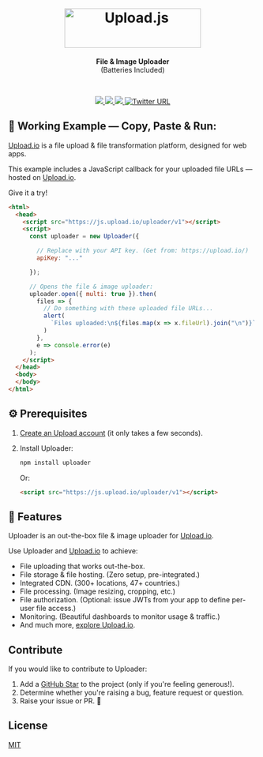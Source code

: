 <h1 align="center">
  <a href="https://upload.io/uploader">
    <img alt="Upload.js" width="276" height="80" src="https://raw.githubusercontent.com/upload-io/assets/master/logo-uploader.svg">
  </a>
</h1>

<p align="center"><b>File & Image Uploader</b><br/> (Batteries Included)</p>
<br/>
<p align="center">
  <a href="https://github.com/uploader/uploader/">
    <img src="https://img.shields.io/badge/gzipped-7%20kb-75C46B" />
  </a>

  <a href="https://www.npmjs.com/package/uploader">
    <img src="https://img.shields.io/badge/uploader-npm-75C46B" />
  </a>

  <a href="https://github.com/uploader/uploader/actions/workflows/ci.yml">
    <img src="https://img.shields.io/badge/build-passing-75C46B" />
  </a>

  <a target="_blank" href="https://twitter.com/intent/tweet?text=A%20new%20way%20to%20upload%20files%3F%20I%20just%20found%20Uploader%20%E2%80%94%20it's%20a%20library%20and%20a%20SaaS%20%E2%80%94%20makes%20it%20super%20easy%20to%20add%20file%20uploads%20%26%20transformations%20into%20web%20apps%20%E2%80%94%20installs%20with%207%20lines%20of%20code%20https%3A%2F%2Fgithub.com%2Fupload-js%2Fuploader&hashtags=javascript,opensource,js,webdev,developers">
    <img alt="Twitter URL" src="https://img.shields.io/twitter/url?style=social&url=https%3A%2F%2Fgithub.com%2Fupload-js%2Fuploader%2F" />
  </a>

</p>

## 🚀 Working Example — Copy, Paste & Run:

[Upload.io](https://upload.io) is a file upload & file transformation platform, designed for web apps.

This example includes a JavaScript callback for your uploaded file URLs — hosted on [Upload.io](https://upload.io).

Give it a try!

```html
<html>
  <head>
    <script src="https://js.upload.io/uploader/v1"></script>
    <script>
      const uploader = new Uploader({

        // Replace with your API key. (Get from: https://upload.io/)
        apiKey: "..."

      });

      // Opens the file & image uploader:
      uploader.open({ multi: true }).then(
        files => {
          // Do something with these uploaded file URLs...
          alert(
            `Files uploaded:\n${files.map(x => x.fileUrl).join("\n")}`
          )
        },
        e => console.error(e)
      );
    </script>
  </head>
  <body>
  </body>
</html>
```

## ⚙️ Prerequisites

1.  [Create an Upload account](https://upload.io/) (it only takes a few seconds).

2.  Install Uploader:

    ```bash
    npm install uploader
    ```

    Or:

    ```html
    <script src="https://js.upload.io/uploader/v1"></script>
    ```

## 🎯 Features

Uploader is an out-the-box file & image uploader for [Upload.io](https://upload.io/upload-js).

Use Uploader and [Upload.io](https://upload.io/uploader) to achieve:

- File uploading that works out-the-box.
- File storage & file hosting. (Zero setup, pre-integrated.)
- Integrated CDN. (300+ locations, 47+ countries.)
- File processing. (Image resizing, cropping, etc.)
- File authorization. (Optional: issue JWTs from your app to define per-user file access.)
- Monitoring. (Beautiful dashboards to monitor usage & traffic.)
- And much more, [explore Upload.io](https://upload.io/features).

## Contribute

If you would like to contribute to Uploader:

1. Add a [GitHub Star](https://github.com/upload-js/uploader/stargazers) to the project (only if you're feeling generous!).
2. Determine whether you're raising a bug, feature request or question.
3. Raise your issue or PR. 🚀

## License

[MIT](LICENSE)
